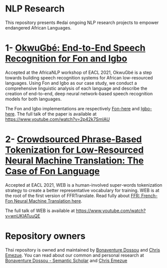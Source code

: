 # NLP Research

This repository presents #edai ongoing NLP research projects to empower endangered African Languages.

# 1- [OkwuGbé: End-to-End Speech Recognition for Fon and Igbo](https://arxiv.org/abs/2103.07762)
Accepted at the AfricaNLP workshop of EACL 2021, OkwuGbé is a step towards building speech recognition systems for African low-resourced languages. Using Fon and Igbo as our case study, we conduct a comprehensive linguistic analysis of each language and describe the creation of end-to-end, deep neural network-based speech recognition models for both languages.

The Fon and Igbo implementations are respectively [Fon-here](https://github.com/bonaventuredossou/fonasr) and [Igbo-here](https://github.com/chrisemezue/IgboASR). The full talk of the paper is available at https://www.youtube.com/watch?v=2p42k7SmIAU

# 2- [Crowdsourced Phrase-Based Tokenization for Low-Resourced Neural Machine Translation: The Case of Fon Language](https://arxiv.org/abs/2103.08052)
Accepted at EACL 2021, WEB is a human-involved super-words tokenization strategy to create a better representative vocabulary for training. WEB is at the root of the first version of FFRTranslate. Read fully about [FFR: French-Fon Neural Machine Translation here](https://github.com/bonaventuredossou/ffr-v1/blob/master/README.md).

The full talk of WEB is available at https://www.youtube.com/watch?v=wnUKIATuuQE


# Repository owners

Thsi repository is owned and maintained by [Bonaventure Dossou](https://twitter.com/bonadossou) and [Chris Emezue](https://twitter.com/bonadossou). You can read about our common and personal research at [Bonaventure Dossou - Semantic Scholar](https://www.semanticscholar.org/author/Bonaventure-F.-P.-Dossou/1591111757) and [Chris Emezue](https://www.semanticscholar.org/author/Chris-C.-Emezue/1591176064)


